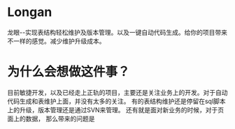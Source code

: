 # Longan
龙眼--实现表结构轻松维护及版本管理。以及一键自动代码生成。给你的项目带来不一样的感觉。减少维护升级成本。

# 为什么会想做这件事？
  目前敏捷开发，以及已经走上正轨的项目，主要还是关注业务上的开发。对于自动代码生成和表维护上面，并没有太多的关注。
  有的表结构维护还是停留在sql脚本上的升级，版本管理还是通过SVN来管理。
  还有就是面对新业务的时候，对于页面上的数据，
  那么带来的问题是

